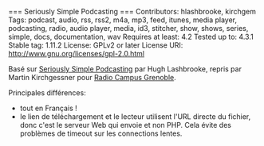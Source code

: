 === Seriously Simple Podcasting ===
Contributors: hlashbrooke, kirchgem
Tags: podcast, audio, rss, rss2, m4a, mp3, feed, itunes, media player, podcasting, radio, audio player, media, id3, stitcher, show, shows, series, simple, docs, documentation, wav
Requires at least: 4.2
Tested up to: 4.3.1
Stable tag: 1.11.2
License: GPLv2 or later
License URI: http://www.gnu.org/licenses/gpl-2.0.html

Basé sur [Seriously Simple Podcasting](http://www.seriouslysimplepodcasting.com/) par Hugh Lashbrooke, repris par Martin Kirchgessner pour [Radio Campus Grenoble](http://www.campusgrenoble.org/).

Principales différences:

* tout en Français !
* le lien de téléchargement et le lecteur utilisent l'URL directe du fichier, donc c'est le serveur Web qui envoie et non PHP. Cela évite des problèmes de timeout sur les connections lentes.
